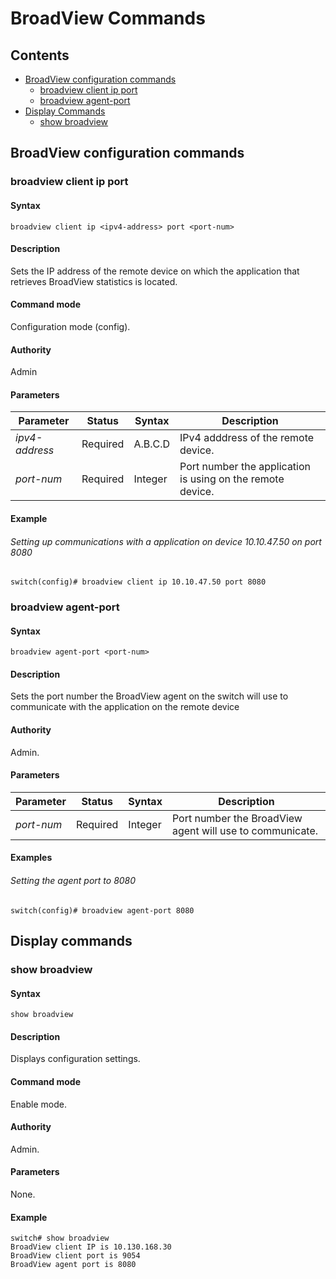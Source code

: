 # BroadView Commands

## Contents

- [BroadView configuration commands](#broadview-configuration-commands)
    - [broadview client ip port](#broadview-client-ip-port)
    - [broadview agent-port](#broadview-agent-port)
- [Display Commands](#display-commands)
    - [show broadview](#show-broadview)


## BroadView configuration commands


### broadview client ip port

#### Syntax
```
broadview client ip <ipv4-address> port <port-num>
```
#### Description
Sets the IP address of the remote device on which the application that retrieves BroadView statistics is located.

#### Command mode
Configuration mode (config).

#### Authority
Admin

#### Parameters

| Parameter | Status   | Syntax         | Description                           |
|-----------|----------|----------------|---------------------------------------|
| *ipv4-address* | Required | A.B.C.D | IPv4 adddress of the remote device. |
| *port-num* | Required | Integer | Port number the application is using on the remote device. |

#### Example

###### Setting up communications with a application on device 10.10.47.50 on port 8080
```
switch(config)# broadview client ip 10.10.47.50 port 8080
```


### broadview agent-port

#### Syntax
```
broadview agent-port <port-num>
```
#### Description
Sets the port number the BroadView agent on the switch will use to communicate with the application on the remote device

#### Authority
Admin.

#### Parameters
| Parameter | Status   | Syntax         | Description                           |
|-----------|----------|----------------|---------------------------------------|
| *port-num* | Required | Integer | Port number the BroadView agent will use to communicate. |

#### Examples

###### Setting the agent port to 8080
```
switch(config)# broadview agent-port 8080
```


## Display commands

### show broadview

#### Syntax
```
show broadview
```
#### Description
Displays configuration settings.

#### Command mode
Enable mode.

#### Authority
Admin.

#### Parameters
None.

#### Example
```
switch# show broadview
BroadView client IP is 10.130.168.30
BroadView client port is 9054
BroadView agent port is 8080

```
